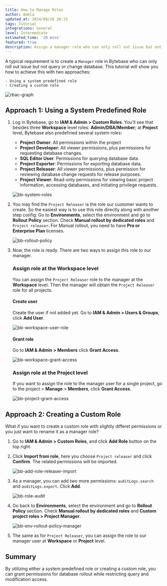 ```yaml
---
title: How to Manage Roles
author: Adela
updated_at: 2024/09/26 20:15
tags: Tutorial
integrations: General
level: Intermediate
estimated_time: '20 mins'
featured: true
description: Assign a manager role who can only roll out issue but not query or change database.
---
```


A typical requirement is to create a `Manager` role in Bytebase who can only roll out issue but not query or change database. This tutorial will show you how to achieve this with two approaches:

    - Using a system predefined role
    - Creating a custom role

![rbac-graph](/content/docs/tutorials/how-to-manage-roles/rbac-graph.webp)

## Approach 1: Using a System Predefined Role

1. Log in Bytebase, go to **IAM & Admin > Custom Roles**. You'll see that besides three **Workspace** level roles: **Admin/DBA/Member**; at **Project** level, Bytebase also predefined several system roles:

   - **Project Owner**: All permissions within the project
   - **Project Developer**: All viewer permissions, plus permissions for requesting database changes.
   - **SQL Editor User**: Permissions for querying database data.
   - **Project Exporter**: Permissions for exporting database data.
   - **Project Releaser**: All viewer permissions, plus permission for reviewing database change requests for release purposes.
   - **Project Viewer**: Read-only permissions for viewing basic project information, accessing databases, and initiating privilege requests.

   ![bb-system-roles](/content/docs/tutorials/how-to-manage-roles/bb-system-roles.webp)

1. You may find the `Project Releaser` is the role our customer wants to create. So the easiest way is to use this role directly along with another step config: Go to **Environments**, select the environment and go to **Rollout Policy** section. Check **Manual rollout by dedicated roles** and `Project releaser`. For Manual rollout, you need to have **Pro or Enterprise Plan** licenses.

   ![bb-rollout-policy](/content/docs/tutorials/how-to-manage-roles/bb-rollout-policy.webp)

1. Now, the role is ready. There are two ways to assign this role to our manager.

   ### Assign role at the Workspace level

   You can assign the `Project Releaser` role to the manager at the **Workspace** level. Then the manager will
   obtain the `Project Releaser` role for all projects.

   #### Create user

   Create the user if not added yet. Go to **IAM & Admin > Users & Groups**, click **Add User**.

   ![bb-workspace-user-role](/content/docs/tutorials/how-to-manage-roles/bb-workspace-user-role.webp)

   #### Grant role

   Go to **IAM & Admin > Members** click **Grant Access**.

   ![bb-workspace-grant-access](/content/docs/tutorials/how-to-manage-roles/bb-workspace-grant-access.webp)

   ### Assign role at the Project level

   If you want to assign the role to the manager user for a single project, go to the project > **Manage** > **Members**, click **Grant Access**.

   ![bb-project-grant-access](/content/docs/tutorials/how-to-manage-roles/bb-project-grant-access.webp)

## Approach 2: Creating a Custom Role

What if you want to create a custom role with slightly differet permissions or you just want to rename it as a manager role?

1. Go to **IAM & Admin > Custom Roles**, and click **Add Role** button on the top right.

1. Click **Import from role**, here you choose `Project releaser` and click **Confirm**. The related permissions will be imported.

   ![bb-add-role-releaser-import](/content/docs/tutorials/how-to-manage-roles/bb-add-role-releaser-import.webp)

1. As a manager, you can add two more permissions: `auditLogs.search` and `auditLogs.export`. Click **Add**.

   ![bb-role-audit](/content/docs/tutorials/how-to-manage-roles/bb-role-audit.webp)

1. Go back to **Environments**, select the environment and go to **Rollout Policy** section. Check **Manual rollout by dedicated roles** and **Custom project roles > Project Manager**.

   ![bb-env-rollout-policy-manager](/content/docs/tutorials/how-to-manage-roles/bb-env-rollout-policy-manager.webp)

1. The same as for `Project Releaser`, you can assign the role to our manager user at **Workspace** or **Project** level.

## Summary

By utilizing either a system predefined role or creating a custom role, you can grant permissions for database rollout while restricting query and modification access.
